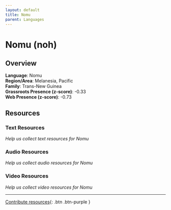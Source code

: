 ```yaml
---
layout: default
title: Nomu
parent: Languages
---
```


# Nomu (noh)

## Overview

**Language**: Nomu  
**Region/Area**: Melanesia, Pacific  
**Family**: Trans-New Guinea  
**Grassroots Presence (z-score)**: -0.33  
**Web Presence (z-score)**: -0.73  

## Resources

### Text Resources
*Help us collect text resources for Nomu*

### Audio Resources
*Help us collect audio resources for Nomu*

### Video Resources
*Help us collect video resources for Nomu*

---

[Contribute resources](https://forms.office.com/e/1SfLJx3u1r){: .btn .btn-purple }
